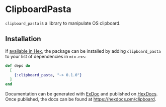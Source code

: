 # ClipboardPasta

`clipboard_pasta` is a library to manipulate OS clipboard.

## Installation

If [available in Hex](https://hex.pm/docs/publish), the package can be installed
by adding `clipboard_pasta` to your list of dependencies in `mix.exs`:

```elixir
def deps do
  [
    {:clipboard_pasta, "~> 0.1.0"}
  ]
end
```

Documentation can be generated with [ExDoc](https://github.com/elixir-lang/ex_doc)
and published on [HexDocs](https://hexdocs.pm). Once published, the docs can
be found at <https://hexdocs.pm/clipboard>.

